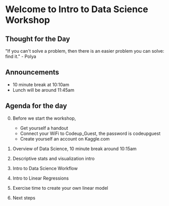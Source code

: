 # Welcome to Intro to Data Science Workshop

## Thought for the Day
"If you can't solve a problem, 
    then there is an easier problem you can solve: 
        find it."
            - Polya

## Announcements
- 10 minute break at 10:10am
- Lunch will be around 11:45am

## Agenda for the day
0. Before we start the workshop, 
    - Get yourself a handout
    - Connect your WiFi to Codeup_Guest, the password is codeupguest
    - Create yourself an account on Kaggle.com

1. Overview of Data Science, 10 minute break around 10:15am

2. Descriptive stats and visualization intro

3. Intro to Data Science Workflow

4. Intro to Linear Regressions

5. Exercise time to create your own linear model

6. Next steps